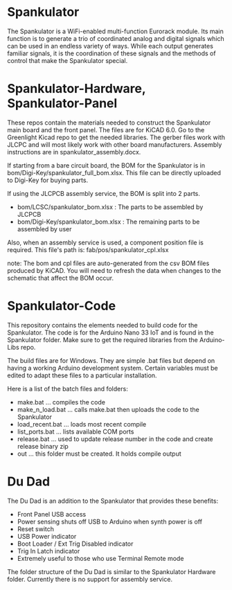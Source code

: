 # Spankulator
The Spankulator is a WiFi-enabled multi-function Eurorack module. Its main function is to generate a trio of coordinated analog and digital signals which can be used in an endless variety of ways. While each output generates familiar signals, it is the coordination of these signals and the methods of control that make the Spankulator special.

# Spankulator-Hardware, Spankulator-Panel
These repos contain the materials needed to construct the Spankulator main board and the front panel.
The files are for KiCAD 6.0. Go to the Greenlight Kicad repo to get the needed libraries.
The gerber files work with JLCPC and will most likely work with other board manufacturers.
Assembly instructions are in spankulator_assembly.docx.

If starting from a bare circuit board, the BOM for the Spankulator is in bom/Digi-Key/spankulator_full_bom.xlsx. This file can be directly uploaded to Digi-Key for buying parts.

If using the JLCPCB assembly service, the BOM is split into 2 parts.
- bom/LCSC/spankulator_bom.xlsx : The parts to be assembled by JLCPCB
- bom/Digi-Key/spankulator_bom.xlsx : The remaining parts to be assembled by user

Also, when an assembly service is used, a component position file is required. This file's path is: fab/pos/spankulator_cpl.xlsx

note: The bom and cpl files are auto-generated from the csv BOM files produced by KiCAD. You will need to refresh the data when changes to the schematic that affect the BOM occur.

# Spankulator-Code
This repository contains the elements needed to build code for the Spankulator. 
The code is for the Arduino Nano 33 IoT and is found in the Spankulator folder. Make sure to get the required libraries from the Arduino-Libs repo.

The build files are for Windows. They are simple .bat files but depend on having a working Arduino development system.
Certain variables must be edited to adapt these files to a particular installation. 

Here is a list of the batch files and folders:
 
- make.bat ... compiles the code
- make_n_load.bat ... calls make.bat then uploads the code to the Spankulator
- load_recent.bat ... loads most recent compile
- list_ports.bat ... lists available COM ports
- release.bat ... used to update release number in the code and create release binary zip
- out ... this folder must be created. It holds compile output

# Du Dad
The Du Dad is an addition to the Spankulator that provides these benefits:

- Front Panel USB access
- Power sensing shuts off USB to Arduino when synth power is off
- Reset switch
- USB Power indicator
- Boot Loader / Ext Trig Disabled indicator
- Trig In Latch indicator
- Extremely useful to those who use Terminal Remote mode

The folder structure of the Du Dad is similar to the Spankulator Hardware folder. Currently there is no support for assembly service.